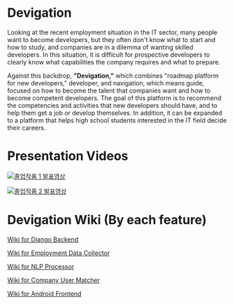# Devigation

Looking at the recent employment situation in the IT sector, many people want to become developers, but they often don't know what to start and how to study, and companies are in a dilemma of wanting skilled developers. In this situation, it is difficult for prospective developers to clearly know what capabilities the company requires and what to prepare.

Against this backdrop, <b>"Devigation,"</b> which combines "roadmap platform for new developers," developer, and navigation, which means guide, focused on how to become the talent that companies want and how to become competent developers. The goal of this platform is to recommend the competencies and activities that new developers should have, and to help them get a job or develop themselves. In addition, it can be expanded to a platform that helps high school students interested in the IT field decide their careers.

# Presentation Videos

[![졸업작품 1 발표영상](https://youtu.be/WrR8wYj8wAw/0.jpg)](https://youtu.be/WrR8wYj8wAw)

[![졸업작품 2 발표영상](https://youtu.be/Qnnzfzwvw4Y/0.jpg)](https://youtu.be/Qnnzfzwvw4Y)

# Devigation Wiki (By each feature)

[Wiki for Django Backend](https://github.com/GachonUniv-GraduationProject/django-backend#readme)

[Wiki for Employment Data Collector](https://github.com/GachonUniv-GraduationProject/EmploymentDataCollector/tree/master#readme)

[Wiki for NLP Processor](https://github.com/GachonUniv-GraduationProject/NLP-Processor/tree/main#readme)

[Wiki for Company User Matcher](https://github.com/GachonUniv-GraduationProject/Company-UserMatcher/tree/main#readme)

[Wiki for Android Frontend](https://github.com/GachonUniv-GraduationProject/Android-Frontend#readme)
